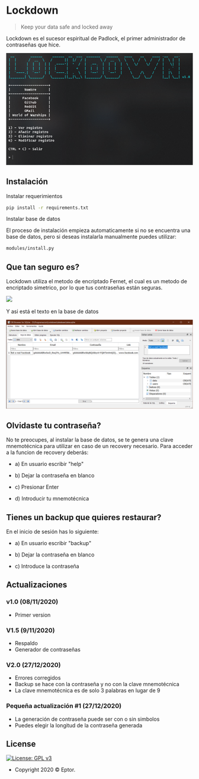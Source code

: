 # Lockdown

> Keep your data safe and locked away


Lockdown es el sucesor espiritual de Padlock, el primer administrador de contraseñas que hice.

![](etc/menu.png)

## Instalación

Instalar requerimientos

```sh
pip install -r requirements.txt
```

Instalar base de datos

El proceso de instalación empieza automaticamente si no se encuentra una base de datos, pero si deseas instalarla manualmente puedes utilizar:

```sh
modules/install.py
```


## Que tan seguro es?

Lockdown utiliza el metodo de encriptado Fernet, el cual es un metodo de encriptado simetrico, por lo que tus contraseñas están seguras.


![](https://media.giphy.com/media/ZDsfjbNJqpzX7FDIaj/giphy.gif)

Y asi está el texto en la base de datos

![](etc/not_fb.png)

## Olvidaste tu contraseña?

No te preocupes, al instalar la base de datos, se te genera una clave mnemotécnica para utilizar en caso de un recovery necesario.
Para acceder a la funcion de recovery deberás:

- a) En usuario escribir "help"

- b) Dejar la contraseña en blanco

- c) Presionar Enter

- d) Introducir tu mnemotécnica

## Tienes un backup que quieres restaurar?

En el inicio de sesión has lo siguiente:

- a) En usuario escribir "backup"

- b) Dejar la contraseña en blanco

- c) Introduce la contraseña

## Actualizaciones

### v1.0 (08/11/2020)
 - Primer version

### V1.5 (9/11/2020)
 - Respaldo
 - Generador de contraseñas

### V2.0 (27/12/2020)
 - Errores corregidos
 - Backup se hace con la contraseña y no con la clave mnemotécnica
 - La clave mnemotécnica es de solo 3 palabras en lugar de 9

### Pequeña actualización #1 (27/12/2020)
 - La generación de contraseña puede ser con o sin simbolos
 - Puedes elegir la longitud de la contraseña generada

## License

[![License: GPL v3](https://img.shields.io/badge/License-GPLv3-blue.svg)](https://www.gnu.org/licenses/gpl-3.0)

- Copyright 2020 © Eptor.
